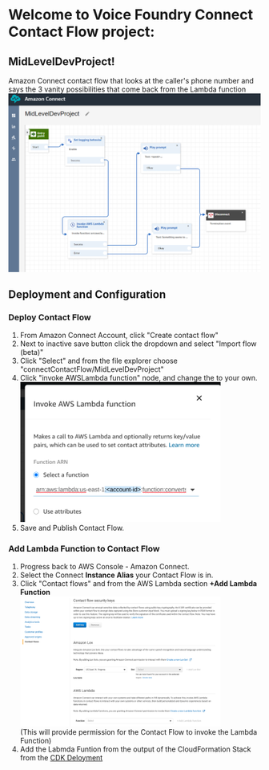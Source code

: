 # Welcome to Voice Foundry Connect Contact Flow project: 
## MidLevelDevProject!

Amazon Connect contact flow that looks at the caller's phone number and says the 3 vanity possibilities that come back from the Lambda function
<img src="assets/connectContactFlow.PNG" alt="drawing" width="1000"/>

## Deployment and Configuration
### Deploy Contact Flow
1. From Amazon Connect Account, click "Create contact flow"
2. Next to inactive save button click the dropdown and select "Import flow (beta)"
3. Click "Select" and from the file explorer choose "connectContactFlow/MidLevelDevProject"
4. Click "invoke AWSLambda function" node, and change the <account-id> to your own.<br /><img src="assets/updateLambdaInformation.png" alt="drawing" width="400"/>
5. Save and Publish Contact Flow. 
  
### Add Lambda Function to Contact Flow
1. Progress back to AWS Console - Amazon Connect.
2. Select the Connect **Instance Alias** your Contact Flow is in.
3. Click "Contact flows" and from the AWS Lambda section **+Add Lambda Function**<br /><img src="assets/addLambdaFunction.png" alt="drawing" width="400"/><br />(This will provide permission for the Contact Flow to invoke the Lambda Function)
4. Add the Labmda Funtion from the output of the CloudFormation Stack from the [CDK Deloyment](https://github.com/jrwright121/MidLevelDevProject/tree/main/cdkStackforLambdaDynamoDb)

